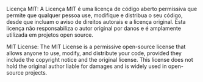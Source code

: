 Licença MIT: A Licença MIT é uma licença de código aberto permissiva que permite que qualquer pessoa use, modifique e distribua o seu código, desde que incluam o aviso de direitos autorais e a licença original. Esta licença não responsabiliza o autor original por danos e é amplamente utilizada em projetos open source.


MIT License: The MIT License is a permissive open-source license that allows anyone to use, modify, and distribute your code, provided they include the copyright notice and the original license. This license does not hold the original author liable for damages and is widely used in open-source projects.
